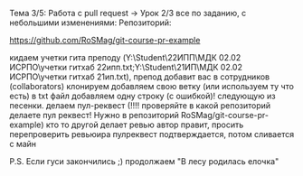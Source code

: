 Тема 3/5: Работа с pull request → Урок 2/3
все по заданию, с небольшими изменениями:
Репозиторий:

https://github.com/RoSMag/git-course-pr-example

кидаем учетки гита преподу (Y:\Student\22ИПП\МДК 02.02 ИСРПО\учетки гитхаб 22ипп.txt;Y:\Student\21ИП\МДК 02.02 ИСРПО\учетки гитхаб 21ип.txt), препод добавит вас в сотрудников (collaborators)
клонируем
добавляем свою ветку (или используем ту что есть)
в txt файл добавляем одну строку (с ошибкой)! следующую из песенки.
делаем пул-реквест (!!!! проверяйте в какой репозиторий делаете пул реквест! Нужно в репозиторий RoSMag/git-course-pr-example)
кто то другой делает ревью
автор правит, просить перепроверить ревьюира
пулреквест подтверждается, потом сливается с майн

P.S. Если гуси закончились ;) продолжаем "В лесу родилась елочка"